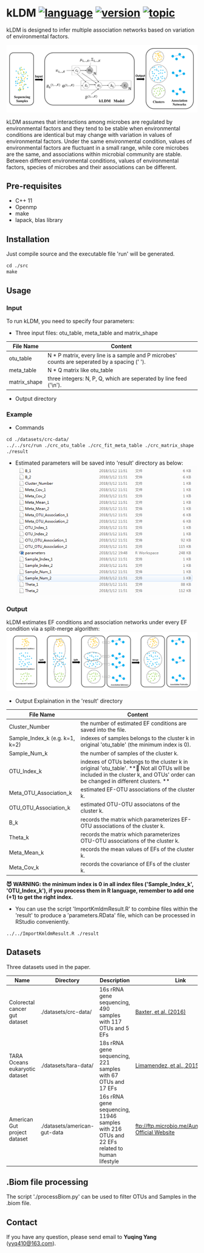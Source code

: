 # kLDM [![language](https://img.shields.io/badge/language-c++-brightgreen.svg)]() [![version](https://img.shields.io/badge/version-v1.0-blue.svg)]() [![topic](https://img.shields.io/badge/metagenomics-association_inference-00CED1.svg)]()
kLDM is designed to infer multiple association networks based on variation of environmental factors. 

![](https://github.com/tinglab/kLDM/blob/master/pictures/model_explain.jpg)

kLDM assumes that interactions among microbes are regulated by environmental factors and they tend to be stable when environmental conditions are identical but may change with variation in values of environmental factors. Under the same environmental condition, values of environmental factors are fluctuant in a small range, while core microbes are the same, and associations within microbial community are stable. Between different environmental conditions, values of environmental factors, species of microbes and their associations can be different.

## Pre-requisites
- C++ 11
- Openmp
- make
- lapack, blas library

## Installation
Just compile source and the executable file 'run' will be generated.
```
cd ./src
make
```

## Usage
### Input
To run kLDM, you need to specify four parameters:
* Three input files: otu_table, meta_table and matrix_shape

File Name | Content
----------|--------
otu_table | N * P matrix, every line is a sample and P microbes' counts are seperated by a spacing (' ').
meta_table | N * Q matrix like otu_table
matrix_shape | three integers: N, P, Q, which are seperated by line feed ('\n').
    
* Output directory
### Example
* Commands
```
cd ./datasets/crc-data/
../../src/run ./crc_otu_table ./crc_fit_meta_table ./crc_matrix_shape ./result
```
* Estimated parameters will be saved into 'result' directory as below:
![](https://github.com/tinglab/kLDM/blob/master/pictures/result_example.png)
### Output
kLDM estimates EF conditions and association networks under every EF condition via a split-merge algorithm:
![](https://github.com/tinglab/kLDM/blob/master/pictures/sm-process.jpg)
* Output Explaination in the 'result' directory

File Name | Content
----------|--------
Cluster_Number | the number of estimated EF conditions are saved into the file.
Sample_Index_k (e.g. k=1, k=2) | indexes of samples belongs to the cluster k in original 'otu_table' (the minimum index is 0).
Sample_Num_k | the number of samples of the cluster k.
OTU_Index_k | indexes of OTUs belongs to the cluster k in original 'otu_table'. **:pill: Not all OTUs will be included in the cluster k, and OTUs' order can be changed in different clusters. **
Meta_OTU_Association_k | estimated EF-OTU associations of the cluster k.
OTU_OTU_Association_k | estimated OTU-OTU associatons of the cluster k.
B_k | records the matrix which parameterizes EF-OTU associations of the cluster k.
Theta_k | records the matrix which parameterizes OTU-OTU associations of the cluster k.
Meta_Mean_k | records the mean values of EFs of the cluster k.
Meta_Cov_k | records the covariance of EFs of the cluster k.

**:smiling_imp: WARNING: the minimum index is 0 in all index files ('Sample_Index_k', 'OTU_Index_k'), if you process them in R language, remember to add one (+1) to get the right index.**

* You can use the script 'ImportKmldmResult.R' to combine files within the 'result' to produce a 'parameters.RData' file, which can be processed in RStudio conveniently.
```
../../ImportKmldmResult.R ./result
```

## Datasets
Three datasets used in the paper.

Name | Directory | Description | Link
-----|-----------|------------ | ----
Colorectal cancer gut dataset | ./datasets/crc-data/ | 16s rRNA gene sequencing, 490 samples with 117 OTUs and 5 EFs | [Baxter, et al. (2016)](https://genomemedicine.biomedcentral.com/articles/10.1186/s13073-016-0290-3) 
TARA Oceans eukaryotic dataset | ./datasets/tara-data/ | 18s rRNA gene sequencing, 221 samples with 67 OTUs and 17 EFs | [Limamendez, et al., 2015](http://science.sciencemag.org/content/348/6237/1262073)
American Gut project dataset | ./datasets/american-gut-data | 16s rRNA gene sequencing, 11946 samples with 216 OTUs and 22 EFs related to human lifestyle | ftp://ftp.microbio.me/AumericanGut, [Official Website](http://americangut.org/)

## .Biom file processing
The script './processBiom.py' can be used to filter OTUs and Samples in the .biom file.


## Contact
If you have any question, please send email to **Yuqing Yang** (yyq410@163.com).
